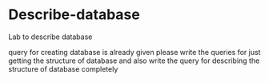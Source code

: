 # Describe-database
Lab to describe database

query for creating database is already given
please write the queries for just getting the structure of database and 
also write the query for describing the structure of database completely
